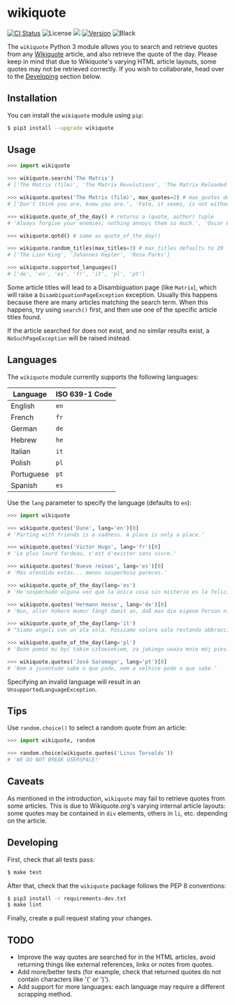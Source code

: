 # wikiquote
[![CI Status](https://github.com/federicotdn/wikiquote/workflows/CI/badge.svg)](https://github.com/federicotdn/wikiquote/actions)
![License](https://img.shields.io/pypi/l/wikiquote.svg?style=flat)
![](https://img.shields.io/badge/python-3-blue.svg)
[![Version](https://img.shields.io/pypi/v/wikiquote.svg?style=flat)](https://pypi.python.org/pypi/wikiquote)
![Black](https://img.shields.io/badge/code%20style-black-000000.svg)

The `wikiquote` Python 3 module allows you to search and retrieve quotes from any [Wikiquote](https://www.wikiquote.org/) article, and also retrieve the quote of the day. Please keep in mind that due to Wikiquote's varying HTML article layouts, some quotes may not be retrieved correctly. If you wish to collaborate, head over to the [Developing](https://github.com/federicotdn/python-wikiquotes#developing) section below. 

## Installation
You can install the `wikiquote` module using `pip`:
```bash
$ pip3 install --upgrade wikiquote
```

## Usage
```python
>>> import wikiquote

>>> wikiquote.search('The Matrix')
# ['The Matrix (film)', 'The Matrix Revolutions', 'The Matrix Reloaded', 'The Animatrix']

>>> wikiquote.quotes('The Matrix (film)', max_quotes=2) # max_quotes defaults to 20
# ['Don't think you are, know you are.', 'Fate, it seems, is not without a sense of irony.']

>>> wikiquote.quote_of_the_day() # returns a (quote, author) tuple
# 'Always forgive your enemies; nothing annoys them so much.', 'Oscar Wilde'

>>> wikiquote.qotd() # same as quote_of_the_day()

>>> wikiquote.random_titles(max_titles=3) # max_titles defaults to 20
# ['The Lion King', 'Johannes Kepler', 'Rosa Parks']

>>> wikiquote.supported_languages()
# ['de', 'en', 'es', 'fr', 'it', 'pl', 'pt']

```

Some article titles will lead to a Disambiguation page (like `Matrix`), which will raise a `DisambiguationPageException` exception. Usually this happens because there are many articles matching the search term. When this happens, try using `search()` first, and then use one of the specific article titles found.

If the article searched for does not exist, and no similar results exist, a `NoSuchPageException` will be raised instead.

## Languages
The `wikiquote` module currently supports the following languages:

| Language   | ISO 639-1 Code |
|------------|----------------|
| English    | `en`           |
| French     | `fr`           |
| German     | `de`           |
| Hebrew     | `he`           |
| Italian    | `it`           |
| Polish     | `pl`           |
| Portuguese | `pt`           |
| Spanish    | `es`           |

Use the `lang` parameter to specify the language (defaults to `en`):
```python
>>> import wikiquote

>>> wikiquote.quotes('Dune', lang='en')[0]
# 'Parting with friends is a sadness. A place is only a place.'

>>> wikiquote.quotes('Victor Hugo', lang='fr')[0]
# 'Le plus lourd fardeau, c'est d'exister sans vivre.'

>>> wikiquote.quotes('Nueve reinas', lang='es')[0]
# 'Más ofendido estás... menos sospechoso pareces.'

>>> wikiquote.quote_of_the_day(lang='es')
# 'He sospechado alguna vez que la única cosa sin misterio es la felicidad, porque se justifica por sí sola.', 'Jorge Luis Borges'

>>> wikiquote.quotes('Hermann Hesse', lang='de')[0]
# 'Nun, aller höhere Humor fängt damit an, daß man die eigene Person nicht mehr ernst nimmt.'

>>> wikiquote.quote_of_the_day(lang='it')
# "Siamo angeli con un'ala sola. Possiamo volare solo restando abbracciati.", 'Luciano De Crescenzo'

>>> wikiquote.quote_of_the_day(lang='pl')
# 'Boże pomóż mi być takim człowiekiem, za jakiego uważa mnie mój pies.', 'Janusz Leon Wiśniewski'

>>> wikiquote.quotes('José Saramago', lang='pt')[0]
# 'Nem a juventude sabe o que pode, nem a velhice pode o que sabe.'
```

Specifying an invalid language will result in an `UnsupportedLanguageException`.

## Tips
Use `random.choice()` to select a random quote from an article:
```python
>>> import wikiquote, random

>>> random.choice(wikiquote.quotes('Linus Torvalds'))
# 'WE DO NOT BREAK USERSPACE!'
```

## Caveats
As mentioned in the introduction, `wikiquote` may fail to retrieve quotes from some articles. This is due to Wikiquote.org's varying internal article layouts: some quotes may be contained in `div` elements, others in `li`, etc. depending on the article.

## Developing
First, check that all tests pass:
```bash
$ make test
```
After that, check that the `wikiquote` package follows the PEP 8 conventions:
```bash
$ pip3 install -r requirements-dev.txt
$ make lint
```
Finally, create a pull request stating your changes.

## TODO
- Improve the way quotes are searched for in the HTML articles, avoid returning things like external references, links or notes from quotes.
- Add more/better tests (for example, check that returned quotes do not contain characters like '(' or ')').
- Add support for more languages: each language may require a different scrapping method.
